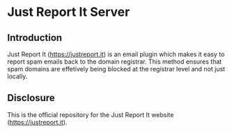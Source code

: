 # Just Report It Server

## Introduction ##

Just Report It (<https://justreport.it>) is an email plugin which makes it easy to report spam emails back to the domain registrar. This method ensures that spam domains are effetively being blocked at the registrar level and not just locally.

## Disclosure ##

This is the official repository for the Just Report It website (<https://justreport.it>).